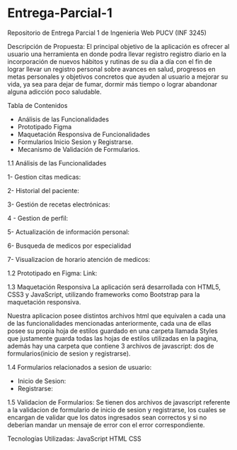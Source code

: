 # Entrega-Parcial-1
Repositorio de Entrega Parcial 1 de Ingenieria Web PUCV (INF 3245)


Descripción de Propuesta: 
El principal objetivo de la aplicación es ofrecer al usuario una herramienta en donde podra llevar registro registro diario en la incorporación de nuevos hábitos y rutinas de su día a día con el fin de lograr llevar un registro personal sobre avances en salud, progresos en metas personales y objetivos concretos que ayuden al usuario a mejorar su vida, ya sea para dejar de fumar, dormir más tiempo o lograr abandonar alguna adicción poco saludable.

Tabla de Contenidos
- Análisis de las Funcionalidades
- Prototipado Figma
- Maquetación Responsiva de Funcionalidades
- Formularios Inicio Sesion y Registrarse.
- Mecanismo de Validación de Formularios.

1.1 Análisis de las Funcionalidades


1- Gestion citas medicas:

2- Historial del paciente: 

3- Gestión de recetas electrónicas:

4 - Gestion de perfil:

5- Actualización de información personal: 

6- Busqueda de medicos por especialidad

7- Visualizacion de horario atención de medicos:





1.2 Prototipado en Figma:
Link: 



1.3 Maquetación Responsiva
La aplicación será desarrollada con HTML5, CSS3 y JavaScript, utilizando frameworks como Bootstrap para la maquetación responsiva.

Nuestra aplicacion posee distintos archivos html que equivalen a cada una de las funcionalidades mencionadas anteriormente, cada una de ellas posee su propia hoja de estilos guardado en una carpeta llamada Styles que justamente guarda todas las hojas de estilos utilizadas en la pagina, además hay una carpeta que contiene 3 archivos de javascript: dos de formularios(inicio de sesion y registrarse).


1.4 Formularios relacionados a sesion de usuario:
- Inicio de Sesion: 
- Registrarse:

1.5 Validacion de Formularios: 
Se tienen dos archivos de javascript referente a la validacion de formulario de inicio de sesion y registrarse, los cuales se encargan de validar que los datos ingresados sean correctos y si no deberian mandar un mensaje de error con el error correspondiente.


Tecnologías Utilizadas: 
 JavaScript HTML CSS



